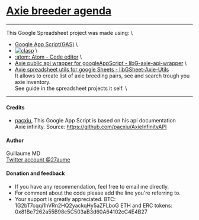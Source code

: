 # [Axie breeder agenda](https://docs.google.com/spreadsheets/d/18BjCB3Avu479PijQauKOWcafkcwcmXKt0WZokfhcUEE/edit?usp=sharing)
---
This  Google Spreadsheet project was made using: \
  - [Google App Script(GAS)](https://developers.google.com/apps-script/) \
  - [![clasp](https://img.shields.io/badge/built%20with-clasp-4285f4.svg)](https://github.com/google/clasp) \
  - [:atom: Atom - Code editor](https://github.com/atom/atom) \
  - [Axie public api wrapper for googleAppScript - libG-axie-api-wrapper](https://script.google.com/d/1XQhNeKBi0ONR7_0iVM94DlQzi1Hwh8wvB_zCJxrnyiphMY_3AjudC6Qi/edit?usp=sharing) \
  - [Axie spreadsheet utils for google Sheets - libGSheet-Axie-Utils](https://script.google.com/d/1HspaDDZnWRfyPKZBRqIehbwHFu_5ZJgbsKkl2HM4UUeVzHS4twGU61n_/edit?usp=sharing) \
It allows to create list of axie breeding pairs, see and search trough you axie inventory. \
See guide in the spreadsheet projects it self. \

---
#### Credits

- [pacxiu](https://github.com/pacxiu), This Google App Script is based on his api documentation \
  Axie infinity.
  Source: https://github.com/pacxiu/AxieInfinityAPI

#### Author
  Guillaume MD \
  [Twitter account @27aume](https://twitter.com/@27aume)

#### Donation	and feedback
  - If you have any recommendation, feel free to email me directly.
  - For comment about the code please add the line you're referring to.
  - Your support is greatly appreciated.
  		BTC:	1G2bT7cqqi1hVRn2HQ2yackqHy5aZFLboG
  		ETH and ERC tokens:	0x81Be7262a55B98c5C503aB3d60A64102cC4E4B27
